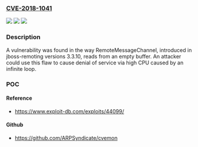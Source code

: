### [CVE-2018-1041](https://cve.mitre.org/cgi-bin/cvename.cgi?name=CVE-2018-1041)
![](https://img.shields.io/static/v1?label=Product&message=jboss-remoting&color=blue)
![](https://img.shields.io/static/v1?label=Version&message=n%2Fa&color=blue)
![](https://img.shields.io/static/v1?label=Vulnerability&message=CWE-835&color=brighgreen)

### Description

A vulnerability was found in the way RemoteMessageChannel, introduced in jboss-remoting versions 3.3.10, reads from an empty buffer. An attacker could use this flaw to cause denial of service via high CPU caused by an infinite loop.

### POC

#### Reference
- https://www.exploit-db.com/exploits/44099/

#### Github
- https://github.com/ARPSyndicate/cvemon

